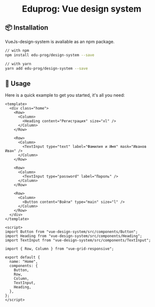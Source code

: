 <h1 align="center">
    Eduprog: Vue design system
</h1>

## 📦 Installation

VueJs-design-system is avaliable as an npm package.

```sh
// with npm
npm install edu-prog/design-system --save

// with yarn
yarn add edu-prog/design-system --save
```

## 🚗 Usage

Here is a quick example to get you started, it's all you need:

```vue
<template>
  <div class="home">
    <Row>
      <Column>
        <Heading content="Регистрация" size="xl" />
      </Column>
    </Row>

    <Row>
      <Column>
        <TextInput type="text" label="Фамилия и Имя" mask="Иванов Иван" />
      </Column>
    </Row>

    <Row>
      <Column>
        <TextInput type="password" label="Пароль" />
      </Column>
    </Row>

    <Row>
      <Column>
        <Button content="Войти" type="main" size="l" />
      </Column>
    </Row>
  </div>
</template>

<script>
import Button from "vue-design-system/src/components/Button";
import Heading from "vue-design-system/src/components/Heading";
import TextInput from "vue-design-system/src/components/TextInput";

import { Row, Column } from "vue-grid-responsive";

export default {
  name: "Home",
  components: {
    Button,
    Row,
    Column,
    TextInput,
    Heading,
  },
};
</script>
```
